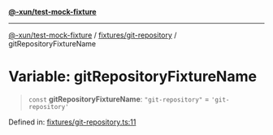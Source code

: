 [**@-xun/test-mock-fixture**](../../../README.md)

***

[@-xun/test-mock-fixture](../../../README.md) / [fixtures/git-repository](../README.md) / gitRepositoryFixtureName

# Variable: gitRepositoryFixtureName

> `const` **gitRepositoryFixtureName**: `"git-repository"` = `'git-repository'`

Defined in: [fixtures/git-repository.ts:11](https://github.com/Xunnamius/test-utils/blob/beb85e0df50e813590ae799295cdbfb96ea92ab4/packages/test-mock-fixture/src/fixtures/git-repository.ts#L11)
